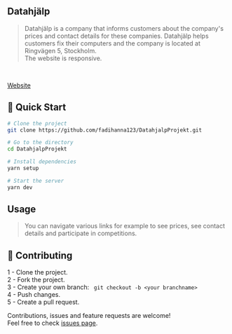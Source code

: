 ## Datahjälp
> Datahjälp is a company that informs customers about the company's prices and contact details for these companies. Datahjälp helps customers fix their computers and the company is located at Ringvägen 5, Stockholm. <br />The website is responsive.


<br />

[Website](https://fadihanna123.github.io/DatahjalpProjekt/)

## 🚀 Quick Start
```sh
# Clone the project
git clone https://github.com/fadihanna123/DatahjalpProjekt.git
```

```sh
# Go to the directory
cd DatahjalpProjekt
```

```sh
# Install dependencies
yarn setup
```

```sh
# Start the server
yarn dev
```

## Usage
> You can navigate various links for example to see prices, see contact details and participate in competitions.

## 🤝 Contributing
1 - Clone the project. <br />
2 - Fork the project. <br />
3 - Create your own branch: ```
git checkout -b <your branchname>``` <br />
4 - Push changes. <br />
5 - Create a pull request. <br />

Contributions, issues and feature requests are welcome!<br />Feel free to check [issues page](https://github.com/fadihanna123/DatahjalpProjekt/issues).

